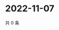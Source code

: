 # 2022-11-07

共 0 条

<!-- BEGIN WEIBO -->
<!-- 最后更新时间 Mon Nov 07 2022 13:16:59 GMT+0800 (China Standard Time) -->

<!-- END WEIBO -->
